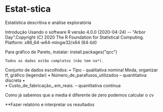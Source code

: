 # Estat-stica
Estatística descritiva e análise exploratória

Introdução
	Usando o software R versão 4.0.0 (2020-04-24) -- "Arbor Day".Copyright (C) 2020 The R Foundation for Statistical Computing.
Platform: x86_64-w64-mingw32/x64 (64-bit)

Para gráfico de Pareto, instalar: install.packages("qcc")

	Todos os dados estão completos (não tem na*).
Conjunto de dados escolhidos:
•	Tipo	- qualitativa nominal
		Moda, organizar tf, gráfico (legendar)
•	Número_de_parafusos_utilizados – quantitativa discreta
•	
•	Custo_de_fabricação_.em_reais. – quantitativa contínua

Como já sabemos que a media é diferente de zero podemos calcular o cv


**Fazer relatório e interpretar os resultados
